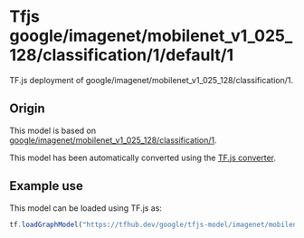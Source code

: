 # Tfjs google/imagenet/mobilenet_v1_025_128/classification/1/default/1
TF.js deployment of google/imagenet/mobilenet_v1_025_128/classification/1.

<!-- parent-model: google/imagenet/mobilenet_v1_025_128/classification/1 -->

## Origin

This model is based on [google/imagenet/mobilenet_v1_025_128/classification/1](https://tfhub.dev/google/imagenet/mobilenet_v1_025_128/classification/1).

This model has been automatically converted using the [TF.js converter](https://github.com/tensorflow/tfjs/tree/master/tfjs-converter).

## Example use
This model can be loaded using TF.js as:

```javascript
tf.loadGraphModel("https://tfhub.dev/google/tfjs-model/imagenet/mobilenet_v1_025_128/classification/1/default/1", { fromTFHub: true })
```
